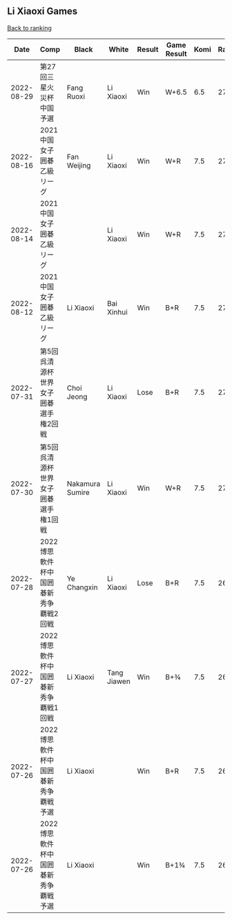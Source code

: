 ## Li Xiaoxi Games

[Back to ranking](../../index.md)




| **Date** | **Comp** | **Black** | **White** | **Result** | **Game Result** | **Komi** | **Rating** | **Diff** | 
| --- | --- | --- | --- | --- | --- | --- | --- | --- |
| 2022-08-29 | 第27回三星火災杯中国予選 | Fang Ruoxi | Li Xiaoxi | Win | W+6.5 | 6.5 | 2793 | 54 | 
| 2022-08-16 | 2021中国女子囲碁乙級リーグ | Fan Weijing | Li Xiaoxi | Win | W+R | 7.5 | 2739 | 16 | 
| 2022-08-14 | 2021中国女子囲碁乙級リーグ |  | Li Xiaoxi | Win | W+R | 7.5 | 2723 | -6 | 
| 2022-08-12 | 2021中国女子囲碁乙級リーグ | Li Xiaoxi | Bai Xinhui | Win | B+R | 7.5 | 2729 | 19 | 
| 2022-07-31 | 第5回呉清源杯世界女子囲碁選手権2回戦 | Choi Jeong | Li Xiaoxi | Lose | B+R | 7.5 | 2710 | -8 | 
| 2022-07-30 | 第5回呉清源杯世界女子囲碁選手権1回戦  | Nakamura Sumire | Li Xiaoxi | Win | W+R | 7.5 | 2718 | 37 | 
| 2022-07-28 | 2022博思軟件杯中国囲碁新秀争覇戦2回戦 | Ye Changxin | Li Xiaoxi | Lose | B+R | 7.5 | 2681 | -2 | 
| 2022-07-27 | 2022博思軟件杯中国囲碁新秀争覇戦1回戦 | Li Xiaoxi | Tang Jiawen | Win | B+¾ | 7.5 | 2683 | 66 | 
| 2022-07-26 | 2022博思軟件杯中国囲碁新秀争覇戦予選 | Li Xiaoxi |  | Win | B+R | 7.5 | 2617 | 0 | 
| 2022-07-26 | 2022博思軟件杯中国囲碁新秀争覇戦予選 | Li Xiaoxi |  | Win | B+1¾ | 7.5 | 2617 | missing |




